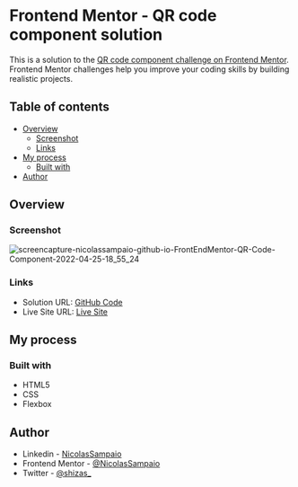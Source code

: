 # Frontend Mentor - QR code component solution

This is a solution to the [QR code component challenge on Frontend Mentor](https://www.frontendmentor.io/challenges/qr-code-component-iux_sIO_H). Frontend Mentor challenges help you improve your coding skills by building realistic projects. 

## Table of contents

- [Overview](#overview)
  - [Screenshot](#screenshot)
  - [Links](#links)
- [My process](#my-process)
  - [Built with](#built-with)
- [Author](#author)

## Overview

### Screenshot

![screencapture-nicolassampaio-github-io-FrontEndMentor-QR-Code-Component-2022-04-25-18_55_24](https://user-images.githubusercontent.com/42179041/165181677-3e14eedf-ea6f-4dd7-9dfb-93da826bf09c.png)

### Links

- Solution URL: [GitHub Code](https://github.com/NicolasSampaio/FrontEndMentor-QR-Code-Component)
- Live Site URL: [Live Site](https://nicolassampaio.github.io/FrontEndMentor-QR-Code-Component/)

## My process

### Built with

- HTML5 
- CSS 
- Flexbox

## Author

- Linkedin - [NicolasSampaio](https://www.linkedin.com/in/nicolassampaio/)
- Frontend Mentor - [@NicolasSampaio](https://www.frontendmentor.io/profile/NicolasSampaio)
- Twitter - [@shizas_](https://twitter.com/shizas_)

